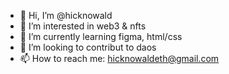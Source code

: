 - 👋 Hi, I’m @hicknowald
- 👀 I’m interested in web3 & nfts
- 🌱 I’m currently learning figma, html/css
- 💞️ I’m looking to contribut to daos
- 📫 How to reach me: hicknowaldeth@gmail.com

<!---
hicknowald/hicknowald is a ✨ special ✨ repository because its `README.md` (this file) appears on your GitHub profile.
You can click the Preview link to take a look at your changes.
--->
